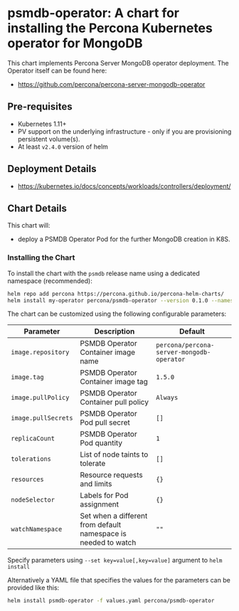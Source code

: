 # psmdb-operator: A chart for installing the Percona Kubernetes operator for MongoDB

This chart implements Percona Server MongoDB operator deployment. The Operator itself can be found here:
* <https://github.com/percona/percona-server-mongodb-operator>

## Pre-requisites
* Kubernetes 1.11+
* PV support on the underlying infrastructure - only if you are provisioning persistent volume(s).
* At least `v2.4.0` version of helm

## Deployment Details
* <https://kubernetes.io/docs/concepts/workloads/controllers/deployment/>

## Chart Details
This chart will:
* deploy a PSMDB Operator Pod for the further MongoDB creation in K8S.

### Installing the Chart
To install the chart with the `psmdb` release name using a dedicated namespace (recommended):

```sh
helm repo add percona https://percona.github.io/percona-helm-charts/
helm install my-operator percona/psmdb-operator --version 0.1.0 --namespace my-namespace
```

The chart can be customized using the following configurable parameters:

| Parameter                       | Description                                                                   | Default                                   |
| ------------------------------- | ------------------------------------------------------------------------------| ------------------------------------------|
| `image.repository`              | PSMDB Operator Container image name                                           | `percona/percona-server-mongodb-operator` |
| `image.tag`                     | PSMDB Operator Container image tag                                            | `1.5.0`                                   |
| `image.pullPolicy`              | PSMDB Operator Container pull policy                                          | `Always`                                  |
| `image.pullSecrets`             | PSMDB Operator Pod pull secret                                                | `[]`                                      |
| `replicaCount`                  | PSMDB Operator Pod quantity                                                   | `1`                                       |
| `tolerations`                   | List of node taints to tolerate                                               | `[]`                                      |
| `resources`                     | Resource requests and limits                                                  | `{}`                                      |
| `nodeSelector`                  | Labels for Pod assignment                                                     | `{}`                                      |
| `watchNamespace`                | Set when a different from default namespace is needed to watch                | `""`                                      |

Specify parameters using `--set key=value[,key=value]` argument to `helm install`

Alternatively a YAML file that specifies the values for the parameters can be provided like this:

```sh
helm install psmdb-operator -f values.yaml percona/psmdb-operator
```
